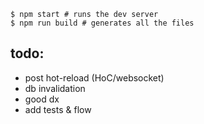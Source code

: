 ```
$ npm start # runs the dev server
$ npm run build # generates all the files
```

## todo:

- post hot-reload (HoC/websocket)
- db invalidation
- good dx
- add tests & flow
